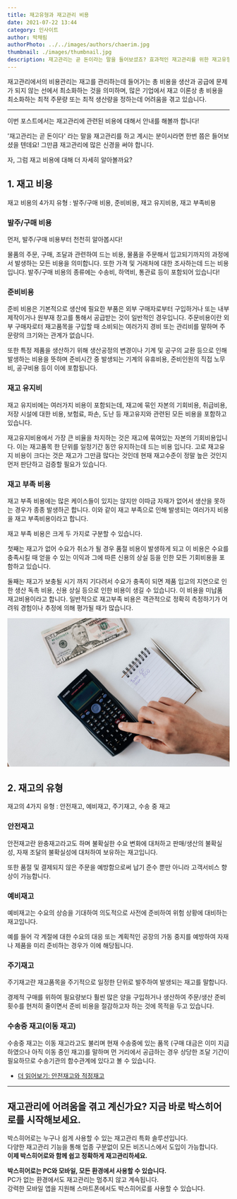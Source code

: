 ```yaml
---
title: 재고유형과 재고관리 비용
date: 2021-07-22 13:44
category: 인사이트
author: 박채림
authorPhoto: ../../images/authors/chaerim.jpg
thumbnail: ./images/thumbnail.jpg
description: 재고관리는 곧 돈이라는 말을 들어보셨죠? 효과적인 재고관리를 위한 재고유형과 관리비용을 알아봐요.
---
```


<gray-text>재고관리에서의 비용관리는 재고를 관리하는데 들어가는 총 비용을 생산과 공급에 문제가 되지 않는 선에서 최소화하는 것을 의미하며, 많은 기업에서 재고 이론상 총 비용을 최소화하는 최적 주문량 또는 최적 생산량을 정하는데 어려움을 겪고 있습니다.</gray-text>

---

이번 포스트에서는 재고관리에 관련된 비용에 대해서 안내를 해볼까 합니다! 

'재고관리는 곧 돈이다' 라는 말을 재고관리를 하고 계시는 분이시라면 한번 쯤은 들어보셨을 텐데요! 그만큼 재고관리에 많은 신경을 써야 합니다.

자, 그럼 재고 비용에 대해 더 자세히 알아볼까요?

## 1. 재고 비용

재고 비용의 4가지 유형 : 발주/구매 비용, 준비비용, 재고 유지비용, 재고 부족비용

### 발주/구매 비용

먼저, 발주/구매 비용부터 천천히 알아봅시다! 

물품의 주문, 구매, 조달과 관련하여 드는 비용, 물품을 주문해서 입고되기까지의 과정에서 발생하는 모든 비용을 의미합니다. 또한 가격 및 거래처에 대한 조사하는데 드는 비용입니다. 발주/구매 비용의 종류에는 수송비, 하역비, 통관료 등이 포함되어 있습니다!

### 준비비용

준비 비용은 기본적으로 생산에 필요한 부품은 외부 구매자로부터 구입하거나 또는 내부 제작이거나 원부재 창고를 통해서 공급받는 것이 일반적인 경우입니다. 주문비용이란 외부 구매자로터 재고품목을 구입할 때 소비되는 여러가지 경비 또는 관리비를 말하며 주문량의 크기와는 관계가 없습니다.

또한 특정 제품을 생산하기 위해 생산공정의 변경이나 기계 및 공구의 교환 등으로 인해 발생하는 비용을 뜻하며 준비시간 중 발생되는 기계의 유휴비용, 준비인원의 직접 노무비, 공구비용 등이 이에 포함됩니다.

### 재고 유지비

재고 유지비에는 여러가지 비용이 포함되는데, 재고에 묶인 자본의 기회비용, 취급비용, 저장 시설에 대한 비용, 보험료, 파손, 도난 등 재고유지와 관련된 모든 비용을 포함하고 있습니다. 

재고유지비용에서 가장 큰 비율을 차지하는 것은 재고에 묶여있는 자본의 기회비용입니다. 이는 재고품목 한 단위를 일정기간 동안 유지하는데 드는 비용 입니다. 고로 재고유지 비용이 크다는 것은 재고가 그만큼 많다는 것인데 현재 재고수준이 정말 높은 것인지 먼저 판단하고 검증할 필요가 있습니다.

### 재고 부족 비용

재고 부족 비용에는 많은 케이스들이 있지는 않지만 이따금 자재가 없어서 생산을 못하는 경우가 종종 발생하곤 합니다. 이와 같이 재고 부족으로 인해 발생되는 여러가지 비용을 재고 부족비용이라고 합니다. 

재고 부족 비용은 크게 두 가지로 구분할 수 있습니다.

첫째는 재고가 없어 수요가 취소가 될 경우 품절 비용이 발생하게 되고 이 비용은 수요를 충족시킬 때 얻을 수 있는 이익과 그에 따른 신용의 상실 등을 인한 모든 기회비용을 포함하고 있습니다. 

둘째는 재고가 보충될 시기 까지 기다려서 수요가 충족이 되면 제품 입고의 지연으로 인한 생산 독촉 비용, 신용 상실 등으로 인한 비용이 생길 수 있습니다. 이 비용을 미납품 재고비용이라고 합니다. 일반적으로 재고부족 비용은 객관적으로 정확히 측정하기가 어려워 경험이나 추정에 의해 평가될 때가 많습니다.

![재고 비용 관리는 철저히](./images/1.jpg)

## 2. 재고의 유형

재고의 4가지 유형 : 안전재고, 예비재고, 주기재고, 수송 중 재고

### 안전재고

안전재고란 완충재고라고도 하며 불확실한 수요 변화에 대처하고 판매/생산의 불확실성, 자재 조달의 불확실성에 대처하여 보유하는 재고입니다. 

또한 품절 및 결제되지 않은 주문을 예방함으로써 납기 준수 뿐만 아니라 고객서비스 향상이 가능합니다.

### 예비재고

예비재고는 수요의 상승을 기대하여 의도적으로 사전에 준비하여 위험 상황에 대비하는 재고입니다. 

예를 들어 각 계절에 대한 수요의 대응 또는 계획적인 공장의 가동 중지를 예방하여 자재나 제품을 미리 준비하는 경우가 이에 해당됩니다.

### 주기재고

주기재고란 재고품목을 주기적으로 일정한 단위로 발주하여 발생되는 재고를 말합니다. 

경제적 구매를 위하여 필요량보다 훨씬 많은 양을 구입하거나 생산하여 주문/생산 준비 횟수를 현저히 줄이면서 준비 비용을 절감하고자 하는 것에 목적을 두고 있습니다.

### 수송중 재고(이동 재고)

수송중 재고는 이동 재고라고도 불리며 현재 수송중에 있는 품목 (구매 대금은 이미 지급하였으나 아직 이동 중인 재고)를 말하며 먼 거리에서 공급하는 경우 상당한 조달 기간이 필요하므로 수송기관의 함수관계에 있다고 볼 수 있습니다.

- [더 읽어보기: 안전재고와 적정재고](https://www.notion.so/681ebff7c45b49af9afc25a425593b6a)

---

## 재고관리에 어려움을 겪고 계신가요? 지금 바로 박스히어로를 시작해보세요.
박스히어로는 누구나 쉽게 사용할 수 있는 재고관리 특화 솔루션입니다.<br/>
다양한 재고관리 기능을 통해 업종 구분없이 모든 비즈니스에서 도입이 가능합니다.<br/>
**이제 박스히어로와 함께 쉽고 정확하게 재고관리하세요.**

<tip-box>

**박스히어로는 PC와 모바일, 모든 환경에서 사용할 수 있습니다.**<br/>
PC가 없는 환경에서도 재고관리는 멈추지 않고 계속됩니다.<br/>
강력한 모바일 앱을 지원해 스마트폰에서도 박스히어로를 사용할 수 있습니다.

</tip-box>

